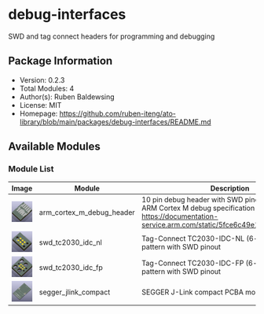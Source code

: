# debug-interfaces

SWD and tag connect headers for programming and debugging

## Package Information

- Version: 0.2.3
- Total Modules: 4
- Author(s): Ruben Baldewsing
- License: MIT
- Homepage: https://github.com/ruben-iteng/ato-library/blob/main/packages/debug-interfaces/README.md

## Available Modules

### Module List

| Image | Module | Description |
|-------|--------|-------------|
|![arm_cortex_m_debug_header](https://github.com/ruben-iteng/ato-library/raw/main/packages/debug-interfaces/assets/arm_cortex_m_debug_header.png)| arm_cortex_m_debug_header | 10 pin debug header with SWD pinout according to ARM Cortex M debug specification<br>    https://documentation-service.arm.com/static/5fce6c49e167456a35b36af1 |
|![swd_tc2030_idc_nl](https://github.com/ruben-iteng/ato-library/raw/main/packages/debug-interfaces/assets/swd_tc2030_idc_nl.png)| swd_tc2030_idc_nl | Tag-Connect TC2030-IDC-NL (6-pin) landing pattern with SWD pinout |
|![swd_tc2030_idc_fp](https://github.com/ruben-iteng/ato-library/raw/main/packages/debug-interfaces/assets/swd_tc2030_idc_fp.png)| swd_tc2030_idc_fp | Tag-Connect TC2030-IDC-FP (6-pin) landing pattern with SWD pinout |
|![segger_jlink_compact](https://github.com/ruben-iteng/ato-library/raw/main/packages/debug-interfaces/assets/segger_jlink_compact.png)| segger_jlink_compact | SEGGER J-Link compact PCBA mount |
